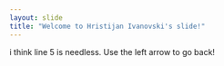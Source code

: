```yaml
---
layout: slide
title: "Welcome to Hristijan Ivanovski's slide!"
---
```

i think line 5 is needless.
Use the left arrow to go back!
